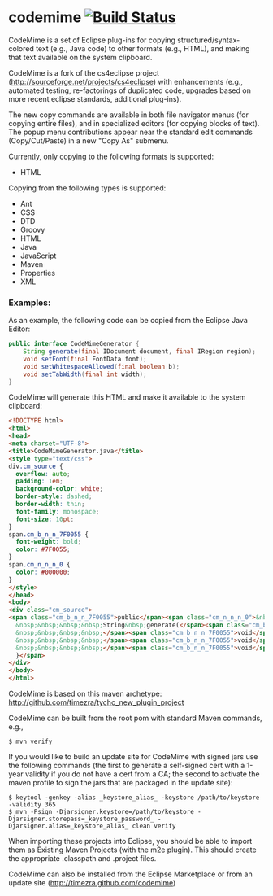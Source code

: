 codemime [![Build Status](https://travis-ci.org/timezra/codemime.png)](https://travis-ci.org/timezra/codemime)
====================================================

CodeMime is a set of Eclipse plug-ins for copying structured/syntax-colored text (e.g., Java code) to other formats (e.g., HTML), and making that text available on the system clipboard.

CodeMime is a fork of the cs4eclipse project (http://sourceforge.net/projects/cs4eclipse) with enhancements (e.g., automated testing, re-factorings of duplicated code, upgrades based on more recent eclipse standards, additional plug-ins).

The new copy commands are available in both file navigator menus (for copying entire files), and in specialized editors (for copying blocks of text). The popup menu contributions appear near the standard edit commands (Copy/Cut/Paste) in a new "Copy As" submenu.

Currently, only copying to the following formats is supported:
 - HTML

Copying from the following types is supported:
 - Ant
 - CSS
 - DTD
 - Groovy
 - HTML
 - Java
 - JavaScript
 - Maven
 - Properties
 - XML

### Examples: ###

As an example, the following code can be copied from the Eclipse Java Editor:

``` java
public interface CodeMimeGenerator {
	String generate(final IDocument document, final IRegion region);
	void setFont(final FontData font);
	void setWhitespaceAllowed(final boolean b);
	void setTabWidth(final int width);
}
```

CodeMime will generate this HTML and make it available to the system clipboard:

``` html
<!DOCTYPE html>
<html>
<head>
<meta charset="UTF-8">
<title>CodeMimeGenerator.java</title>
<style type="text/css">
div.cm_source {
  overflow: auto;
  padding: 1em;
  background-color: white;
  border-style: dashed;
  border-width: thin;
  font-family: monospace;
  font-size: 10pt;
}
span.cm_b_n_n_7F0055 {
  font-weight: bold;
  color: #7F0055;
}
span.cm_n_n_n_0 {
  color: #000000;
}
</style>
</head>
<body>
<div class="cm_source">
<span class="cm_b_n_n_7F0055">public</span><span class="cm_n_n_n_0">&nbsp;</span><span class="cm_b_n_n_7F0055">interface</span><span class="cm_n_n_n_0">&nbsp;CodeMimeGenerator&nbsp;{<br />
  &nbsp;&nbsp;&nbsp;&nbsp;String&nbsp;generate(</span><span class="cm_b_n_n_7F0055">final</span><span class="cm_n_n_n_0">&nbsp;IDocument&nbsp;document,&nbsp;</span><span class="cm_b_n_n_7F0055">final</span><span class="cm_n_n_n_0">&nbsp;IRegion&nbsp;region);<br />
  &nbsp;&nbsp;&nbsp;&nbsp;</span><span class="cm_b_n_n_7F0055">void</span><span class="cm_n_n_n_0">&nbsp;setFont(</span><span class="cm_b_n_n_7F0055">final</span><span class="cm_n_n_n_0">&nbsp;FontData&nbsp;font);<br />
  &nbsp;&nbsp;&nbsp;&nbsp;</span><span class="cm_b_n_n_7F0055">void</span><span class="cm_n_n_n_0">&nbsp;setWhitespaceAllowed(</span><span class="cm_b_n_n_7F0055">final</span><span class="cm_n_n_n_0">&nbsp;</span><span class="cm_b_n_n_7F0055">boolean</span><span class="cm_n_n_n_0">&nbsp;b);<br />
  &nbsp;&nbsp;&nbsp;&nbsp;</span><span class="cm_b_n_n_7F0055">void</span><span class="cm_n_n_n_0">&nbsp;setTabWidth(</span><span class="cm_b_n_n_7F0055">final</span><span class="cm_n_n_n_0">&nbsp;</span><span class="cm_b_n_n_7F0055">int</span><span class="cm_n_n_n_0">&nbsp;width);<br />
  }</span>
</div>
</body>
</html>
```

CodeMime is based on this maven archetype: http://github.com/timezra/tycho_new_plugin_project

CodeMime can be built from the root pom with standard Maven commands, e.g.,

    $ mvn verify

If you would like to build an update site for CodeMime with signed jars use the following commands (the first to generate a self-signed cert with a 1-year validity if you do not have a cert from a CA; the second to activate the maven profile to sign the jars that are packaged in the update site):

    $ keytool -genkey -alias _keystore_alias_ -keystore /path/to/keystore -validity 365
    $ mvn -Psign -Djarsigner.keystore=/path/to/keystore -Djarsigner.storepass=_keystore_password_ -Djarsigner.alias=_keystore_alias_ clean verify

When importing these projects into Eclipse, you should be able to import them as Existing Maven Projects (with the m2e plugin). This should create the appropriate .classpath and .project files.

CodeMime can also be installed from the Eclipse Marketplace or from an update site (http://timezra.github.com/codemime)

